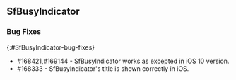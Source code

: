 ## SfBusyIndicator

### Bug Fixes
{:#SfBusyIndicator-bug-fixes}

* \#168421,\#169144 - SfBusyIndicator works as excepted in iOS 10 version.
* \#168333 - SfBusyIndicator's title is shown correctly in iOS.
